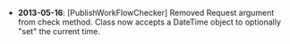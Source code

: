 * **2013-05-16**: [PublishWorkFlowChecker] Removed Request argument
  from check method. Class now accepts a DateTime object to
  optionally "set" the current time.
